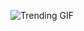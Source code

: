 
<!-- GIF_SECTION -->
![Trending GIF](https://media2.giphy.com/media/v1.Y2lkPThiYjIxNzcyYmZyYTdzMXJ6djZ2NndzZ2FlaWp5ZTQxNGJ5bXdiZXMzbGZpZXI4YSZlcD12MV9naWZzX3NlYXJjaCZjdD1n/3ohs814r2VtQYQWxkQ/giphy.gif)
<!-- END_GIF_SECTION -->

